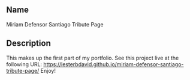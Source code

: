## Name
Miriam Defensor Santiago Tribute Page

## Description
This makes up the first part of my portfolio.
See this project live at the following URL:
https://lesterbdavid.github.io/miriam-defensor-santiago-tribute-page/
Enjoy!